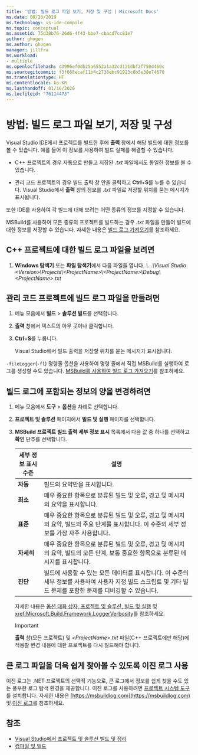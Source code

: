 ```yaml
---
title: '방법: 빌드 로그 파일 보기, 저장 및 구성 | Microsoft Docs'
ms.date: 08/28/2019
ms.technology: vs-ide-compile
ms.topic: conceptual
ms.assetid: 75d38b76-26d6-4f43-bbe7-cbacd7cc81e7
author: ghogen
ms.author: ghogen
manager: jillfra
ms.workload:
- multiple
ms.openlocfilehash: d3996ef0db25a6552a1a32cd121dbf2f750d460c
ms.sourcegitcommit: f3f668ecaf11b4c2738ebc91923c6b5e38e74670
ms.translationtype: HT
ms.contentlocale: ko-KR
ms.lasthandoff: 01/16/2020
ms.locfileid: "76114473"
---
```

# <a name="how-to-view-save-and-configure-build-log-files"></a>방법: 빌드 로그 파일 보기, 저장 및 구성

Visual Studio IDE에서 프로젝트를 빌드한 후에 **출력** 창에서 해당 빌드에 대한 정보를 볼 수 있습니다. 예를 들어 이 정보를 사용하여 빌드 실패를 해결할 수 있습니다. 

- C++ 프로젝트의 경우 자동으로 만들고 저장된 *.txt* 파일에서도 동일한 정보를 볼 수 있습니다. 

- 관리 코드 프로젝트의 경우 빌드 출력 창 안을 클릭하고 **Ctrl**+**S**를 누를 수 있습니다. Visual Studio에서 **출력** 창의 정보를 *.txt* 파일로 저장할 위치를 묻는 메시지가 표시됩니다. 

또한 IDE를 사용하여 각 빌드에 대해 보려는 어떤 종류의 정보를 지정할 수 있습니다.

MSBuild를 사용하여 모든 종류의 프로젝트를 빌드하는 경우 *.txt* 파일을 만들어 빌드에 대한 정보를 저장할 수 있습니다. 자세한 내용은 [빌드 로그 가져오기](../msbuild/obtaining-build-logs-with-msbuild.md)를 참조하세요.

## <a name="to-view-the-build-log-file-for-a-c-project"></a>C++ 프로젝트에 대한 빌드 로그 파일을 보려면

1. **Windows 탐색기** 또는 **파일 탐색기**에서 다음 파일을 엽니다. *\\...\Visual Studio \<Version\>\Projects\\<ProjectName\>\\<ProjectName\>\Debug\\<ProjectName\>.txt*

## <a name="to-create-a-build-log-file-for-a-managed-code-project"></a>관리 코드 프로젝트에 빌드 로그 파일을 만들려면

1. 메뉴 모음에서 **빌드** > **솔루션 빌드**를 선택합니다.

2. **출력** 창에서 텍스트의 아무 곳이나 클릭합니다.

3. **Ctrl**+**S**를 누릅니다.

   Visual Studio에서 빌드 출력을 저장할 위치를 묻는 메시지가 표시됩니다.

`-fileLogger`(`-fl`) 명령줄 옵션을 사용하여 명령 줄에서 직접 MSBuild를 실행하여 로그를 생성할 수도 있습니다. [MSBuild를 사용하여 빌드 로그 가져오기](../msbuild/obtaining-build-logs-with-msbuild.md)를 참조하세요.

## <a name="to-change-the-amount-of-information-included-in-the-build-log"></a>빌드 로그에 포함되는 정보의 양을 변경하려면

1. 메뉴 모음에서 **도구** > **옵션**을 차례로 선택합니다.

2. **프로젝트 및 솔루션** 페이지에서 **빌드 및 실행** 페이지를 선택합니다.

3. **MSBuild 프로젝트 빌드 출력 세부 정보 표시** 목록에서 다음 값 중 하나를 선택하고 **확인** 단추를 선택합니다.

    |세부 정보 표시 수준|설명|
    | - |-----------------|
    |**자동**|빌드의 요약만을 표시합니다.|
    |**최소**|매우 중요한 항목으로 분류된 빌드 및 오류, 경고 및 메시지의 요약을 표시합니다.|
    |**표준**|매우 중요한 항목으로 분류된 빌드 및 오류, 경고 및 메시지의 요약, 빌드의 주요 단계를 표시합니다. 이 수준의 세부 정보를 가장 자주 사용합니다.|
    |**자세히**|매우 중요한 항목으로 분류된 빌드 및 오류, 경고 및 메시지의 요약, 빌드의 모든 단계, 보통 중요한 항목으로 분류된 메시지를 표시합니다.|
    |**진단**|빌드에 사용할 수 있는 모든 데이터를 표시합니다. 이 수준의 세부 정보를 사용하여 사용자 지정 빌드 스크립트 및 기타 빌드 문제를 포함한 문제를 디버깅할 수 있습니다.|

     자세한 내용은 [옵션 대화 상자, 프로젝트 및 솔루션, 빌드 및 실행](../ide/reference/options-dialog-box-projects-and-solutions-build-and-run.md) 및 <xref:Microsoft.Build.Framework.LoggerVerbosity>를 참조하세요.

    > [!IMPORTANT]
    > **출력** 창(모든 프로젝트) 및 *\<ProjectName>.txt* 파일(C++ 프로젝트에만 해당)에 적용할 변경 내용에 대한 프로젝트를 다시 빌드해야 합니다.

## <a name="use-binary-logs-to-make-it-easier-to-browse-large-log-files"></a>큰 로그 파일을 더욱 쉽게 찾아볼 수 있도록 이진 로그 사용

이진 로그는 .NET 프로젝트의 선택적 기능으로, 큰 로그에서 정보를 쉽게 찾을 수도 있는 풍부한 로그 탐색 환경을 제공합니다. 이진 로그를 사용하려면 [프로젝트 시스템 도구](https://marketplace.visualstudio.com/items?itemName=VisualStudioProductTeam.ProjectSystemTools)를 설치합니다. 자세한 내용은 [https://msbuildlog.com](https://msbuildlog.com) 및 [이진 로그](https://github.com/microsoft/msbuild/blob/master/documentation/wiki/Binary-Log.md)를 참조하세요.

## <a name="see-also"></a>참조

- [Visual Studio에서 프로젝트 및 솔루션 빌드 및 정리](../ide/building-and-cleaning-projects-and-solutions-in-visual-studio.md)
- [컴파일 및 빌드](../ide/compiling-and-building-in-visual-studio.md)

